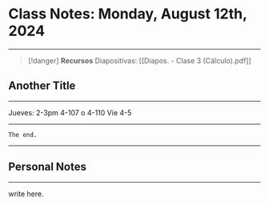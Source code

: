 # Class Notes: Monday, August 12th, 2024 
***
> [!danger]  **Recursos**
> Diapositivas: [[Diapos. - Clase 3 (Cálculo).pdf]]
## Another Title
***
Jueves: 2-3pm 4-107 o 4-110
Vie 4-5




***
`The end.`
***




## Personal Notes
***
write here.